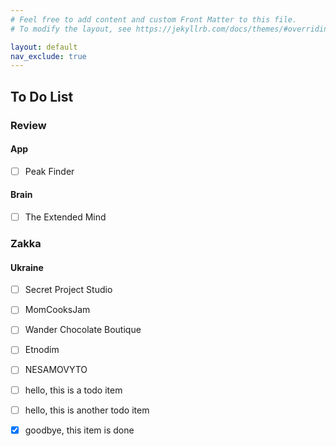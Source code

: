 ```yaml
---
# Feel free to add content and custom Front Matter to this file.
# To modify the layout, see https://jekyllrb.com/docs/themes/#overriding-theme-defaults

layout: default
nav_exclude: true
---
```

## To Do List

### Review

#### App

 - [ ] Peak Finder

#### Brain

 - [ ] The Extended Mind

### Zakka

#### Ukraine

 - [ ] Secret Project Studio
 - [ ] MomCooksJam
 - [ ] Wander Chocolate Boutique
 - [ ] Etnodim
 - [ ] NESAMOVYTO


 - [ ] hello, this is a todo item
 - [ ] hello, this is another todo item
 - [x] goodbye, this item is done
